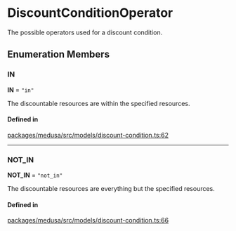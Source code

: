 # DiscountConditionOperator

The possible operators used for a discount condition.

## Enumeration Members

### IN

 **IN** = ``"in"``

The discountable resources are within the specified resources.

#### Defined in

[packages/medusa/src/models/discount-condition.ts:62](https://github.com/medusajs/medusa/blob/3d9f5ae63/packages/medusa/src/models/discount-condition.ts#L62)

___

### NOT\_IN

 **NOT\_IN** = ``"not_in"``

The discountable resources are everything but the specified resources.

#### Defined in

[packages/medusa/src/models/discount-condition.ts:66](https://github.com/medusajs/medusa/blob/3d9f5ae63/packages/medusa/src/models/discount-condition.ts#L66)
